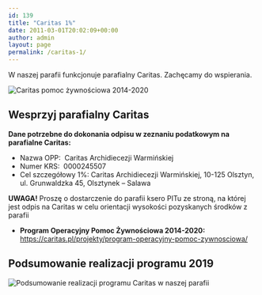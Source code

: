 ```yaml
---
id: 139
title: "Caritas 1%"
date: 2011-03-01T20:02:09+00:00
author: admin
layout: page
permalink: /caritas-1/
---
```


W naszej parafii funkcjonuje parafialny Caritas. Zachęcamy do wspierania.

![Caritas pomoc żywnościowa 2014-2020](/assets/caritas-pomoc-zywnosciowa.jpg)

## Wesprzyj parafialny Caritas

**Dane potrzebne do dokonania odpisu w zeznaniu podatkowym na parafialne Caritas:**

- Nazwa OPP:  Caritas Archidiecezji Warmińskiej
- Numer KRS:  0000245507
- Cel szczegółowy 1%: Caritas Archidiecezji Warmińskiej, 10-125 Olsztyn, ul. Grunwaldzka 45, Olsztynek &#8211; Salawa

**UWAGA!** Proszę o dostarczenie do parafii ksero PITu ze stroną, na której jest odpis na Caritas w celu orientacji wysokości pozyskanych środków z parafii

- **Program Operacyjny Pomoc Żywnościowa 2014-2020:** <https://caritas.pl/projekty/program-operacyjny-pomoc-zywnosciowa/>

## Podsumowanie realizacji programu 2019

![Podsumowanie realizacji programu Caritas w naszej parafii](/assets/2020/2020.10.18-caritas.jpg)
